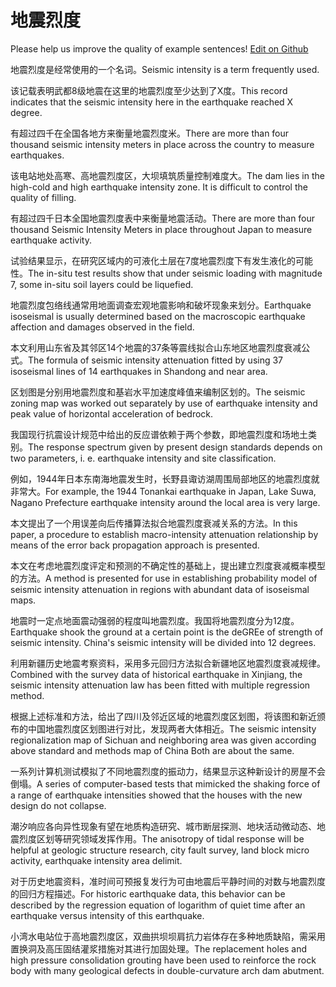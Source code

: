 # 地震烈度

Please help us improve the quality of example sentences! [Edit on Github](https://github.com/jiyushe/jiyu-example-sentence-source/blob/main/chinese/dizhenliedu.md)

<p><span class="chinese">地震烈度是经常使用的一个名词。</span><span class="english">Seismic intensity is a term frequently used.</span></p>

<p><span class="chinese">该记载表明武都8级地震在这里的地震烈度至少达到了X度。</span><span class="english">This record indicates that the seismic intensity here in the earthquake reached X degree.</span></p>

<p><span class="chinese">有超过四千在全国各地方来衡量地震烈度米。</span><span class="english">There are more than four thousand seismic intensity meters in place across the country to measure earthquakes.</span></p>

<p><span class="chinese">该电站地处高寒、高地震烈度区，大坝填筑质量控制难度大。</span><span class="english">The dam lies in the high-cold and high earthquake intensity zone. It is difficult to control the quality of filling.</span></p>

<p><span class="chinese">有超过四千日本全国地震烈度表中来衡量地震活动。</span><span class="english">There are more than four thousand Seismic Intensity Meters in place throughout Japan to measure earthquake activity.</span></p>

<p><span class="chinese">试验结果显示，在研究区域内的可液化土层在7度地震烈度下有发生液化的可能性。</span><span class="english">The in-situ test results show that under seismic loading with magnitude 7, some in-situ soil layers could be liquefied.</span></p>

<p><span class="chinese">地震烈度包络线通常用地面调查宏观地震影响和破坏现象来划分。</span><span class="english">Earthquake isoseismal is usually determined based on the macroscopic earthquake affection and damages observed in the field.</span></p>

<p><span class="chinese">本文利用山东省及其邻区14个地震的37条等震线拟合山东地区地震烈度衰减公式。</span><span class="english">The formula of seismic intensity attenuation fitted by using 37 isoseismal lines of 14 earthquakes in Shandong and near area.</span></p>

<p><span class="chinese">区划图是分别用地震烈度和基岩水平加速度峰值来编制区划的。</span><span class="english">The seismic zoning map was worked out separately by use of earthquake intensity and peak value of horizontal acceleration of bedrock.</span></p>

<p><span class="chinese">我国现行抗震设计规范中给出的反应谱依赖于两个参数，即地震烈度和场地土类别。</span><span class="english">The response spectrum given by present design standards depends on two parameters, i. e. earthquake intensity and site classification.</span></p>

<p><span class="chinese">例如，1944年日本东南海地震发生时，长野县诹访湖周围局部地区的地震烈度就非常大。</span><span class="english">For example, the 1944 Tonankai earthquake in Japan, Lake Suwa, Nagano Prefecture earthquake intensity around the local area is very large.</span></p>

<p><span class="chinese">本文提出了一个用误差向后传播算法拟合地震烈度衰减关系的方法。</span><span class="english">In this paper, a procedure to establish macro-intensity attenuation relationship by means of the error back propagation approach is presented.</span></p>

<p><span class="chinese">本文在考虑地震烈度评定和预测的不确定性的基础上，提出建立烈度衰减概率模型的方法。</span><span class="english">A method is presented for use in establishing probability model of seismic intensity attenuation in regions with abundant data of isoseismal maps.</span></p>

<p><span class="chinese">地震时一定点地面震动强弱的程度叫地震烈度。我国将地震烈度分为12度。</span><span class="english">Earthquake shook the ground at a certain point is the deGREe of strength of seismic intensity. China's seismic intensity will be divided into 12 degrees.</span></p>

<p><span class="chinese">利用新疆历史地震考察资料，采用多元回归方法拟合新疆地区地震烈度衰减规律。</span><span class="english">Combined with the survey data of historical earthquake in Xinjiang, the seismic intensity attenuation law has been fitted with multiple regression method.</span></p>

<p><span class="chinese">根据上述标准和方法，给出了四川及邻近区域的地震烈度区划图，将该图和新近颁布的中国地震烈度区划图进行对比，发现两者大体相近。</span><span class="english">The seismic intensity regionalization map of Sichuan and neighboring area was given according above standard and methods map of China Both are about the same.</span></p>

<p><span class="chinese">一系列计算机测试模拟了不同地震烈度的振动力，结果显示这种新设计的房屋不会倒塌。</span><span class="english">A series of computer-based tests that mimicked the shaking force of a range of earthquake intensities showed that the houses with the new design do not collapse.</span></p>

<p><span class="chinese">潮汐响应各向异性现象有望在地质构造研究、城市断层探测、地块活动微动态、地震烈度区划等研究领域发挥作用。</span><span class="english">The anisotropy of tidal response will be helpful at geologic structure research, city fault survey, land block micro activity, earthquake intensity area delimit.</span></p>

<p><span class="chinese">对于历史地震资料，准时间可预报复发行为可由地震后平静时间的对数与地震烈度的回归方程描述。</span><span class="english">For historic earthquake data, this behavior can be described by the regression equation of logarithm of quiet time after an earthquake versus intensity of this earthquake.</span></p>

<p><span class="chinese">小湾水电站位于高地震烈度区，双曲拱坝坝肩抗力岩体存在多种地质缺陷，需采用置换洞及高压固结灌浆措施对其进行加固处理。</span><span class="english">The replacement holes and high pressure consolidation grouting have been used to reinforce the rock body with many geological defects in double-curvature arch dam abutment.</span></p>

